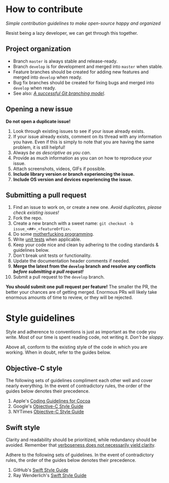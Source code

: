 # How to contribute

*Simple contribution guidelines to make open-source happy and organized*

Resist being a lazy developer, we can get through this together.

## Project organization

* Branch `master` is always stable and release-ready.
* Branch `develop` is for development and merged into `master` when stable.
* Feature branches should be created for adding new features and merged into `develop` when ready.
* Bug fix branches should be created for fixing bugs and merged into `develop` when ready.
* See also: [*A successful Git branching model*](http://nvie.com/posts/a-successful-git-branching-model).

## Opening a new issue

**Do not open a duplicate issue!**

1. Look through existing issues to see if your issue already exists.
2. If your issue already exists, comment on its thread with any information you have. Even if this is simply to note that you are having the same problem, it is still helpful!
3. Always *be as descriptive as you can*.
4. Provide as much information as you can on how to reproduce your issue.
5. Attach screenshots, videos, GIFs if possible.
6. **Include library version or branch experiencing the issue.**
7. **Include OS version and devices experiencing the issue.**

## Submitting a pull request

1. Find an issue to work on, or create a new one. *Avoid duplicates, please check existing issues!*
2. Fork the repo.
3. Create a new branch with a sweet name: `git checkout -b issue_<##>_<featureOrFix>`.
4. Do some [motherfucking programming](http://programming-motherfucker.com).
5. Write [unit tests](http://nshipster.com/unit-testing) when applicable.
6. Keep your code nice and clean by adhering to the coding standards & guidelines below.
7. Don't break unit tests or functionality.
8. Update the documentation header comments if needed.
9. **Merge the latest from the `develop` branch and resolve any conflicts _before submitting a pull request!_**
10. Submit a pull request to the `develop` branch.

**You should submit one pull request per feature!** The smaller the PR, the better your chances are of getting merged. Enormous PRs will likely take enormous amounts of time to review, or they will be rejected.

# Style guidelines

Style and adherence to conventions is just as important as the code you write. Most of our time is spent reading code, not writing it. *Don't be sloppy.*

Above all, conform to the existing style of the code in which you are working. When in doubt, refer to the guides below.

## Objective-C style

The following sets of guidelines compliment each other well and cover nearly everything. In the event of contradictory rules, the order of the guides below denotes their precedence.

1. Apple's [Coding Guidelines for Cocoa](https://developer.apple.com/library/mac/documentation/Cocoa/Conceptual/CodingGuidelines/CodingGuidelines.html)
2. Google's [Objective-C Style Guide](http://google-styleguide.googlecode.com/svn/trunk/objcguide.xml)
3. NYTimes [Objective-C Style Guide](https://github.com/NYTimes/objective-c-style-guide)

## Swift style

Clarity and readability should be prioritized, while redundancy should be avoided. Remember that [verboseness does not necessarily yield clarity](http://radex.io/swift/methods/). 

Adhere to the following sets of guidelines. In the event of contradictory rules, the order of the guides below denotes their precedence.

1. GitHub's [Swift Style Guide](https://github.com/github/swift-style-guide)
2. Ray Wenderlich's [Swift Style Guide](https://github.com/raywenderlich/swift-style-guide)
